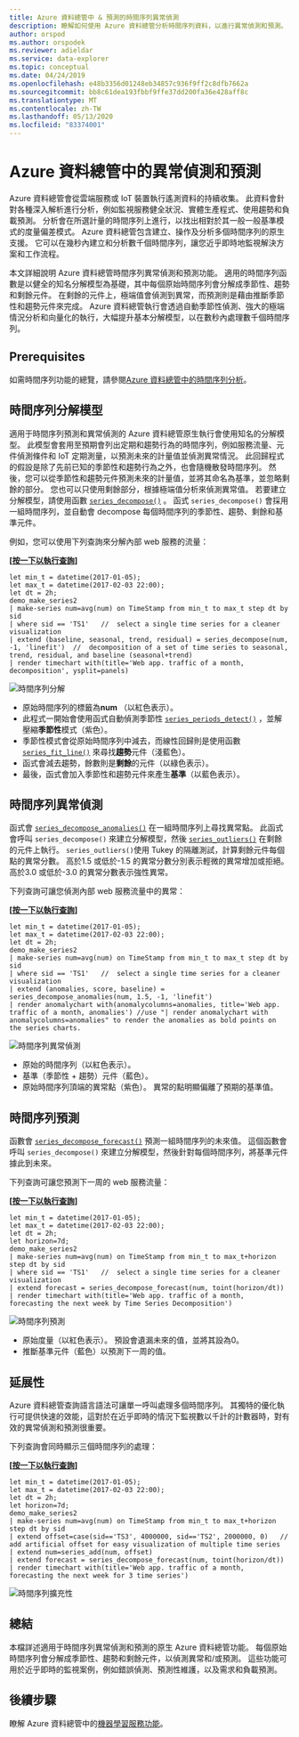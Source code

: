 ```yaml
---
title: Azure 資料總管中 & 預測的時間序列異常偵測
description: 瞭解如何使用 Azure 資料總管分析時間序列資料，以進行異常偵測和預測。
author: orspod
ms.author: orspodek
ms.reviewer: adieldar
ms.service: data-explorer
ms.topic: conceptual
ms.date: 04/24/2019
ms.openlocfilehash: e48b3356d01248eb34857c936f9ff2c8dfb7662a
ms.sourcegitcommit: bb8c61dea193fbbf9ffe37dd200fa36e428aff8c
ms.translationtype: MT
ms.contentlocale: zh-TW
ms.lasthandoff: 05/13/2020
ms.locfileid: "83374001"
---
```

# <a name="anomaly-detection-and-forecasting-in-azure-data-explorer"></a>Azure 資料總管中的異常偵測和預測

Azure 資料總管會從雲端服務或 IoT 裝置執行遙測資料的持續收集。 此資料會針對各種深入解析進行分析，例如監視服務健全狀況、實體生產程式、使用趨勢和負載預測。 分析會在所選計量的時間序列上進行，以找出相對於其一般一般基準模式的度量偏差模式。 Azure 資料總管包含建立、操作及分析多個時間序列的原生支援。 它可以在幾秒內建立和分析數千個時間序列，讓您近乎即時地監視解決方案和工作流程。

本文詳細說明 Azure 資料總管時間序列異常偵測和預測功能。 適用的時間序列函數是以健全的知名分解模型為基礎，其中每個原始時間序列會分解成季節性、趨勢和剩餘元件。 在剩餘的元件上，極端值會偵測到異常，而預測則是藉由推斷季節性和趨勢元件來完成。 Azure 資料總管執行會透過自動季節性偵測、強大的極端情況分析和向量化的執行，大幅提升基本分解模型，以在數秒內處理數千個時間序列。

## <a name="prerequisites"></a>Prerequisites

如需時間序列功能的總覽，請參閱[Azure 資料總管中的時間序列分析](time-series-analysis.md)。

## <a name="time-series-decomposition-model"></a>時間序列分解模型

適用于時間序列預測和異常偵測的 Azure 資料總管原生執行會使用知名的分解模型。 此模型會套用至預期會列出定期和趨勢行為的時間序列，例如服務流量、元件偵測條件和 IoT 定期測量，以預測未來的計量值並偵測異常情況。 此回歸程式的假設是除了先前已知的季節性和趨勢行為之外，也會隨機散發時間序列。 然後，您可以從季節性和趨勢元件預測未來的計量值，並將其命名為基準，並忽略剩餘的部分。 您也可以只使用剩餘部分，根據極端值分析來偵測異常值。
若要建立分解模型，請使用函數 [`series_decompose()`](kusto/query/series-decomposefunction.md) 。 函式 `series_decompose()` 會採用一組時間序列，並自動會 decompose 每個時間序列的季節性、趨勢、剩餘和基準元件。 

例如，您可以使用下列查詢來分解內部 web 服務的流量：

**\[**[**按一下以執行查詢**](https://dataexplorer.azure.com/clusters/help/databases/Samples?query=H4sIAAAAAAAAA3WQ3WrDMAyF7/sUukvCnDXJGIOVPEULuwxqoixm/gm2+jf28JObFjbYrmyho3M+yRCD1a5jaGFAJtaW8qaqX8qqLqvnYrMySYHnvxRNWT1B07xW1U03JFEzbVYDWd9Z/KAuUtAUm9UXpLJcSnAH2+LxPZe3AO9gJ6ZbRjvDGLy9EbG/BUemOXnvLxD1AOJ1mijQtWhbyHbbOgOA9RogkqGeAaXn3g1BooVb6OiDNHpD6CjAUccDGv2JrL0TSzozuQHyPYqHdqRkDKN3aBRwkJaCQJIoQ4VsuXh2A/Xezj5SWkVBWSvI0vSoOSsWpLtEpyDwY4KTW8nnJ5ws+2+eAhSyOxjkd+HDVVcIfHplp2TYTxgYTpqnnDUbarM32gPO86PY4jjqfmGw3vGkftNlCi5xNprbWW5kYvENQQnqDh8CAAA=)**\]**

```kusto
let min_t = datetime(2017-01-05);
let max_t = datetime(2017-02-03 22:00);
let dt = 2h;
demo_make_series2
| make-series num=avg(num) on TimeStamp from min_t to max_t step dt by sid 
| where sid == 'TS1'   //  select a single time series for a cleaner visualization
| extend (baseline, seasonal, trend, residual) = series_decompose(num, -1, 'linefit')  //  decomposition of a set of time series to seasonal, trend, residual, and baseline (seasonal+trend)
| render timechart with(title='Web app. traffic of a month, decomposition', ysplit=panels)
```

![時間序列分解](media/anomaly-detection/series-decompose-timechart.png)

* 原始時間序列的標籤為**num** （以紅色表示）。 
* 此程式一開始會使用函式自動偵測季節性 [`series_periods_detect()`](kusto/query/series-periods-detectfunction.md) ，並解壓縮**季節性**模式（紫色）。
* 季節性模式會從原始時間序列中減去，而線性回歸則是使用函數 [`series_fit_line()`](kusto/query/series-fit-linefunction.md) 來尋找**趨勢**元件（淺藍色）。
* 函式會減去趨勢，餘數則是**剩餘**的元件（以綠色表示）。
* 最後，函式會加入季節性和趨勢元件來產生**基準**（以藍色表示）。

## <a name="time-series-anomaly-detection"></a>時間序列異常偵測

函式會 [`series_decompose_anomalies()`](kusto/query/series-decompose-anomaliesfunction.md) 在一組時間序列上尋找異常點。 此函式會呼叫 `series_decompose()` 來建立分解模型，然後 [`series_outliers()`](kusto/query/series-outliersfunction.md) 在剩餘的元件上執行。 `series_outliers()`使用 Tukey 的隔離測試，計算剩餘元件每個點的異常分數。 高於1.5 或低於-1.5 的異常分數分別表示輕微的異常增加或拒絕。 高於3.0 或低於-3.0 的異常分數表示強性異常。 

下列查詢可讓您偵測內部 web 服務流量中的異常：

**\[**[**按一下以執行查詢**](https://dataexplorer.azure.com/clusters/help/databases/Samples?query=H4sIAAAAAAAAA3WR3W7CMAyF73mKI25KpRbaTmjSUJ8CpF1WoXVptPxUifmb9vBLoGO7GFeR7ePv2I4ihpamYdToBBNLTYuqKF/zosyLdbqZqagQl/8UVV68oKreimLSdVFUDZtZR9o2WnxQ48lJ8tXsCzHM7yHMUdfidFiEN4U12AXoloUe0Turp4nYTsaeaYzs/RVedgis80CObkFdI9ltywTAagV4UtQyRKiZgyLEaTGZ9taFQqtIGHI4SX8USn4KltYEJF2YTIeFMFaHPPkMvrWOMuxFoEpDaVjujmo6aq0erafmIY+7ZCiX6wx5mSGJHb3kJA1sF8jB8q69toNwjLPkYfGTseqoja//eLNkRXXyTnuIcVyCneh72cL2YQdtDQ8ZHvIkDcsfPWH+3AvPvObx0FMXD/RLhfDYW9VhtNKwj/8U69M1b2S//AbRUQMWQQIAAA==)**\]**

```kusto
let min_t = datetime(2017-01-05);
let max_t = datetime(2017-02-03 22:00);
let dt = 2h;
demo_make_series2
| make-series num=avg(num) on TimeStamp from min_t to max_t step dt by sid 
| where sid == 'TS1'   //  select a single time series for a cleaner visualization
| extend (anomalies, score, baseline) = series_decompose_anomalies(num, 1.5, -1, 'linefit')
| render anomalychart with(anomalycolumns=anomalies, title='Web app. traffic of a month, anomalies') //use "| render anomalychart with anomalycolumns=anomalies" to render the anomalies as bold points on the series charts.
```

![時間序列異常偵測](media/anomaly-detection/series-anomaly-detection.png)

* 原始的時間序列（以紅色表示）。 
* 基準（季節性 + 趨勢）元件（藍色）。
* 原始時間序列頂端的異常點（紫色）。 異常的點明顯偏離了預期的基準值。

## <a name="time-series-forecasting"></a>時間序列預測

函數會 [`series_decompose_forecast()`](kusto/query/series-decompose-forecastfunction.md) 預測一組時間序列的未來值。 這個函數會呼叫 `series_decompose()` 來建立分解模型，然後針對每個時間序列，將基準元件據此到未來。

下列查詢可讓您預測下一周的 web 服務流量：

**\[**[**按一下以執行查詢**](https://dataexplorer.azure.com/clusters/help/databases/Samples?query=H4sIAAAAAAAAA22QzW6DMBCE73mKuQFqKISqitSIW98gkXpEDl5iK9hG9uanUR++dqE99YRGO8x845EYRtuO0UIKJtaG8qbebMt6U9avxW41Joe4/+doyvoFTfNW14tPJlOjZqGc1w9n263crSQZ1xlxpi6Q1xSa1ReSLGcJezGtuJ7y+C3gLA6xZM/CTBi8MwshuxnkaUlGYJpS5/ETQUvEzJsiTz+ibZEd9psMQFUBgUbqGSLe7GkkpBVYygfn46EfSVjyuOpwEaN+CNbOxki6M1mZTNSLkAbOv3WSemcmF6j7vSX8dcTUlvOFsZJcFDHFx4wYnmp7JTzjplnlrHmkNvugI8Q0PYO9GAbdww0RyDjLav1XHLnBimAjEG5E5zQ7vRP284x36hOOTtxZ8Q3The8P2QEAAA==)**\]**

```kusto
let min_t = datetime(2017-01-05);
let max_t = datetime(2017-02-03 22:00);
let dt = 2h;
let horizon=7d;
demo_make_series2
| make-series num=avg(num) on TimeStamp from min_t to max_t+horizon step dt by sid 
| where sid == 'TS1'   //  select a single time series for a cleaner visualization
| extend forecast = series_decompose_forecast(num, toint(horizon/dt))
| render timechart with(title='Web app. traffic of a month, forecasting the next week by Time Series Decomposition')
```

![時間序列預測](media/anomaly-detection/series-forecasting.png)

* 原始度量（以紅色表示）。 預設會遺漏未來的值，並將其設為0。
* 推斷基準元件（藍色）以預測下一周的值。

## <a name="scalability"></a>延展性

Azure 資料總管查詢語言語法可讓單一呼叫處理多個時間序列。 其獨特的優化執行可提供快速的效能，這對於在近乎即時的情況下監視數以千計的計數器時，對有效的異常偵測和預測很重要。

下列查詢會同時顯示三個時間序列的處理：

**\[**[**按一下以執行查詢**](https://dataexplorer.azure.com/clusters/help/databases/Samples?query=H4sIAAAAAAAAA21Qy26DMBC85yvmFlChcUirSI34ikTqETl4KVawjfDmqX587UCaHuqLtePxPLYjhtG2YpRQkom1oaQQy3Uulrl4TzezLjLk5T9GkYsViuJDiImnIqlox6F1g745W67VZqbIuMrIA1WeBk2+mH0jjvk4wh5NKU9fSbhTOItdMNmyND2awZkpIbsxyMukDM/UR8/9FV6rIEkXJqvgmsYTl7X0lISHspzvtqt5hjdxPxkeYBHA4gGKFMBiAUilIAfWja617CY1NG4ASX/FSfuj7PRNsg4ZXANz7Fj3HSGuBmOjZ5hYbcSqIBwbZpNk+iQFcQpx4/omrqLamd55qh5v41d22nIybWChOI0qQ9Cg4e5ftyE6zprbhDV3VM4/aQ/Z96/gQTahU4wsYZzlNvs11vYL3BJsCIQz0eHed/W30jz9AUEBI0ktAgAA)**\]**

```kusto
let min_t = datetime(2017-01-05);
let max_t = datetime(2017-02-03 22:00);
let dt = 2h;
let horizon=7d;
demo_make_series2
| make-series num=avg(num) on TimeStamp from min_t to max_t+horizon step dt by sid
| extend offset=case(sid=='TS3', 4000000, sid=='TS2', 2000000, 0)   //  add artificial offset for easy visualization of multiple time series
| extend num=series_add(num, offset)
| extend forecast = series_decompose_forecast(num, toint(horizon/dt))
| render timechart with(title='Web app. traffic of a month, forecasting the next week for 3 time series')
```

![時間序列擴充性](media/anomaly-detection/series-scalability.png)

## <a name="summary"></a>總結

本檔詳述適用于時間序列異常偵測和預測的原生 Azure 資料總管功能。 每個原始時間序列會分解成季節性、趨勢和剩餘元件，以偵測異常和/或預測。 這些功能可用於近乎即時的監視案例，例如錯誤偵測、預測性維護，以及需求和負載預測。

## <a name="next-steps"></a>後續步驟

瞭解 Azure 資料總管中的[機器學習服務功能](machine-learning-clustering.md)。
